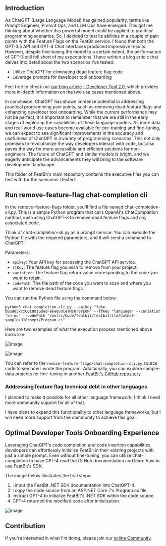 ## Introduction

As ChatGPT (Large Language Model) has gained popularity, terms like Prompt Engineer, Prompt Ops, and LLM Ops have emerged. This got me thinking about whether this powerful model could be applied to practical programming scenarios. So, I decided to test its abilities in a couple of pain points with the Feature Flags on the FeatBit service. I found that both the GPT-3.5 API and GPT-4 Chat interfaces produced impressive results. However, despite fine-tuning the model to a certain extent, the performance of GPT-3 still fell short of my expectations. I have written a blog article that delves into detail about the two scenarios I've tested:

- Utilize ChatGPT for eliminating dead feature flag code
- Leverage prompts for developer tool onboarding

Feel free to check out [our blog article - Developer Tool 2.0](https://www.featbit.co/blogs/LLM-Introducing-FeatBit-ChatGPT-Powered-FeatureFlags-Service), which provides more in-depth information on the two use cases mentioned above.

In conclusion, ChatGPT has shown immense potential in addressing practical programming pain points, such as removing dead feature flags and enhancing developer tool onboarding. While the current performance may not be perfect, it is important to remember that we are still in the early stages of exploring the capabilities of these language models. As more data and real-world use cases become available for pre-training and fine-tuning, we can expect to see significant improvements in the accuracy and usefulness of ChatGPT in a variety of programming scenarios. This not only promises to revolutionize the way developers interact with code, but also paves the way for more accessible and efficient solutions for non-engineers. The future of ChatGPT and similar models is bright, and we eagerly anticipate the advancements they will bring to the software development landscape.

This folder of FeatBit's main repository contains the executive files you can test with for the scenarios I tested.

## Run remove-feature-flag chat-completion cli

In the remove-feature-flags folder, you'll find a file named chat-completion-cli.py. This is a simple Python program that calls OpenAI's ChatCompletion method, instructing ChatGPT-3 to remove dead feature flags and any associated code.

Think of chat-completion-cli.py as a prompt service. You can execute the Python file with the required parameters, and it will send a command to ChatGPT.

Parameters:

- `apikey`: Your API key for accessing the ChatGPT API service.
- `ffKey`: The feature flag you wish to remove from your project.
- `variation`: The feature flag return value corresponding to the code you want to retain.
- `codePath`: The file path of the code you want to scan and where you want to remove dead feature flags.

You can run the Python file using the command below:

```shell
python3 chat-completion-cli.py --apikey "fake-bBGB03xcxUQi891GdeqFakeqvOCeTMsOr9rE0M" --ffKey "language" --variation "en-us" --codePath "/mnt/c/Code/featbit/featbit/llm/dotnet-sample/U1Prompt/Program.cs"
```
Here are two examples of what the execution process mentioned above looks like:

![image](https://user-images.githubusercontent.com/68597908/229683743-00836ef5-f251-4e5f-9da4-120c68a28057.png)

![image](https://user-images.githubusercontent.com/68597908/229683788-a791581d-fd83-4c6b-93ed-56d7aee406d0.png)



You can refer to the `remove-feature-flags/chat-completion-cli.py` source code to see how I wrote the program. Additionally, you can explore sample-data projects for fine-tuning in another [FeatBit's GitHub repository](https://github.com/featbit/chatgpt-fine-tune).

### Addressing feature flag technical debt in other languages

I planned to make it possible for all other language framework, I think I need more community support for all of that.

I have plans to expand this functionality to other language frameworks, but I will need more support from the community to achieve this goal.



## Optimal Developer Tools Onboarding Experience

Leveraging ChatGPT's code completion and code insertion capabilities, developers can effortlessly initialize FeatBit in their existing projects with just a simple prompt. Even without fine-tuning, you can utilize chat-completion to have GPT-4 read the GitHub documentation and learn how to use FeatBit's SDK.

The image below illustrates the trial steps:

1. I input the FeatBit .NET SDK documentation into ChatGPT-4.
2. I copy the code source from an ASP.NET Core 7's Program.cs file.
3. Instruct GPT-4 to initialize FeatBit's .NET SDK within the code source.
3. GPT-4 returned the modified code after initialization.


![image](https://user-images.githubusercontent.com/68597908/229688274-134318ad-3410-48f0-af18-b5f001d429f2.png)


## Contribution

If you're interested in what I'm doing, please join our [online Community](https://join.slack.com/t/featbit/shared_invite/zt-1ew5e2vbb-x6Apan1xZOaYMnFzqZkGNQ).
